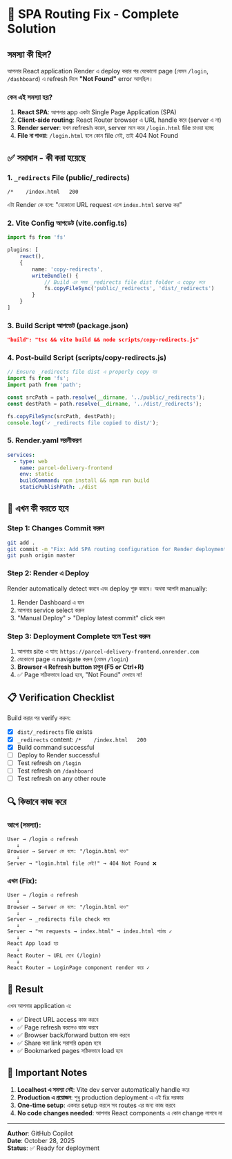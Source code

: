 # 🎯 SPA Routing Fix - Complete Solution

## সমস্যা কী ছিল?

আপনার React application Render এ deploy করার পর যেকোনো page (যেমন `/login`, `/dashboard`) এ refresh দিলে **"Not Found"** error আসছিল।

### কেন এই সমস্যা হয়?

1. **React SPA**: আপনার app একটা Single Page Application (SPA)
2. **Client-side routing**: React Router browser এ URL handle করে (server এ না)
3. **Render server**: যখন refresh করেন, server মনে করে `/login.html` file চাওয়া হচ্ছে
4. **File না পাওয়া**: `/login.html` বলে কোন file নেই, তাই 404 Not Found

## ✅ সমাধান - কী করা হয়েছে

### 1. **`_redirects` File (public/_redirects)**
```
/*    /index.html   200
```
এটা Render কে বলে: "যেকোনো URL request এলে `index.html` serve কর"

### 2. **Vite Config আপডেট (vite.config.ts)**
```typescript
import fs from 'fs'

plugins: [
    react(),
    {
        name: 'copy-redirects',
        writeBundle() {
            // Build এর সময় _redirects file dist folder এ copy করে
            fs.copyFileSync('public/_redirects', 'dist/_redirects')
        }
    }
]
```

### 3. **Build Script আপডেট (package.json)**
```json
"build": "tsc && vite build && node scripts/copy-redirects.js"
```

### 4. **Post-build Script (scripts/copy-redirects.js)**
```javascript
// Ensure _redirects file dist এ properly copy হয়
import fs from 'fs';
import path from 'path';

const srcPath = path.resolve(__dirname, '../public/_redirects');
const destPath = path.resolve(__dirname, '../dist/_redirects');

fs.copyFileSync(srcPath, destPath);
console.log('✓ _redirects file copied to dist/');
```

### 5. **Render.yaml সরলীকরণ**
```yaml
services:
  - type: web
    name: parcel-delivery-frontend
    env: static
    buildCommand: npm install && npm run build
    staticPublishPath: ./dist
```

## 🚀 এখন কী করতে হবে

### Step 1: Changes Commit করুন
```bash
git add .
git commit -m "Fix: Add SPA routing configuration for Render deployment"
git push origin master
```

### Step 2: Render এ Deploy
Render automatically detect করবে এবং deploy শুরু করবে। অথবা আপনি manually:
1. Render Dashboard এ যান
2. আপনার service select করুন
3. "Manual Deploy" > "Deploy latest commit" click করুন

### Step 3: Deployment Complete হলে Test করুন
1. আপনার site এ যান: `https://parcel-delivery-frontend.onrender.com`
2. যেকোনো page এ navigate করুন (যেমন `/login`)
3. **Browser এ Refresh button চাপুন (F5 or Ctrl+R)**
4. ✅ Page সঠিকভাবে load হবে, "Not Found" দেখাবে না!

## 📋 Verification Checklist

Build করার পর verify করুন:
- [x] `dist/_redirects` file exists
- [x] `_redirects` content: `/*    /index.html   200`
- [x] Build command successful
- [ ] Deploy to Render successful
- [ ] Test refresh on `/login`
- [ ] Test refresh on `/dashboard`
- [ ] Test refresh on any other route

## 🔍 কিভাবে কাজ করে

### আগে (সমস্যা):
```
User → /login এ refresh
   ↓
Browser → Server কে বলে: "/login.html দাও"
   ↓
Server → "login.html file নেই!" → 404 Not Found ❌
```

### এখন (Fix):
```
User → /login এ refresh
   ↓
Browser → Server কে বলে: "/login.html দাও"
   ↓
Server → _redirects file check করে
   ↓
Server → "সব requests → index.html" → index.html পাঠায় ✓
   ↓
React App load হয়
   ↓
React Router → URL দেখে (/login)
   ↓
React Router → LoginPage component render করে ✓
```

## 🎉 Result

এখন আপনার application এ:
- ✅ Direct URL access কাজ করবে
- ✅ Page refresh করলেও কাজ করবে
- ✅ Browser back/forward button কাজ করবে
- ✅ Share করা link সরাসরি open হবে
- ✅ Bookmarked pages সঠিকভাবে load হবে

## 📝 Important Notes

1. **Localhost এ সমস্যা নেই**: Vite dev server automatically handle করে
2. **Production এ প্রয়োজন**: শুধু production deployment এ এই fix দরকার
3. **One-time setup**: একবার setup করলে সব routes এর জন্য কাজ করবে
4. **No code changes needed**: আপনার React components এ কোন change লাগবে না

---

**Author**: GitHub Copilot  
**Date**: October 28, 2025  
**Status**: ✅ Ready for deployment
